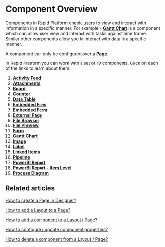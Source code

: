 # Component Overview

Components in Rapid Platform enable users to view and interact with information in a specific manner. For example - [**Gantt Chart**](/docs/Rapid/4-Keyper%20Manual/2-Designer/2-Pages/3-Components/gantt-chart/gantt-chart.md "How to configure the Page - Gantt Chart Component?") is a component which can allow user view and interact with tasks against time frame. Similar other components allow you to interact with data in a specific manner.

A component can only be configured over a [**Page**](</docs/Rapid/3-User Manual/glossary/glossary.md#page-layout-and-component> "Page, layout and component").

In Rapid Platform you can work with a set of 19 components. Click on each of the links to learn about them:

1. [**Activity Feed**](../activity-feed/activity-feed.md "What is an Activity Feed component on a Layout / Page?")
2. [**Attachments**](../attachments/attachments.md "What is an Attachments component on a Layout / Page?")
3. [**Board**](../board/board.md "What is a Board component on a Layout / Page?")
4. [**Counter**](../counter/counter.md "What is a Counter component on a Layout / Page?")
5. [**Data Table**](../data-table/data-table.md "What is a Data Table component on a Layout / Page?")
6. [**Embedded Files**](../embedded-file/embedded-file.md "What is an Embedded Files component on a Layout / Page?")
7. [**Embedded Form**](../embedded-form/embedded-form.md "What is a Embedded Form component on a Layout / Page?")
8. [**External Page**](../external-page/external-page.md "What is an External Page component on a Layout / Page?")
9. [**File Browser**](../file-browser/file-browser.md "What is a File Browser component on a Layout / Page?")
10. [**File Preview**](../file-preview/file-preview.md "What is a File Preview component on a Layout / Page?")
11. [**Form**](../form/form.md "What is a Form Component on a Layout / Page?")
12. [**Gantt Chart**](../gantt-chart/gantt-chart.md "How to configure the Page - Gantt Chart Component?")
13. [**Image**](../image/image.md "What is an Image component on a Layout / Page?")
14. [**Label**](../label/label.md "What is a Label component?")
15. [**Linked Items**](../linked-items/linked-items.md "What is a Linked Items component on a Layout / Page?")
16. [**Pipeline**](../pipeline/pipeline.md "What is a Pipeline component on a Layout / Page?")
17. [**PowerBI Report**](../power-bi/power-bi.md "What is a PowerBi Report component on a Layout / Page?")
18. [**PowerBI Report - Item Level**](../power-bi-item/power-bi-item.md "What is a PowerBI Report - Item Level component on a Layout / Page?")
19. [**Process Diagram**](../process-diagram/process-diagram.md "What is a Process Diagram component on a Layout / Page?")

## Related articles

[How to create a Page in Designer?](/docs/Rapid/4-Keyper%20Manual/2-Designer/2-Pages/5-how-to-guides/how-to-create-pages/how-to-create-pages.md "How to create a Page in Designer?")

[How to add a Layout to a Page?](/docs/Rapid/4-Keyper%20Manual/2-Designer/2-Pages/5-how-to-guides/how-to-add-a-layout-to-a-page/how-to-add-a-layout-to-a-page.md "How to add a Layout to a Page?")

[How to add a component to a Layout / Page?](/docs/Rapid/4-Keyper%20Manual/2-Designer/2-Pages/5-how-to-guides/how-to-add-a-component/how-to-add-a-component.md "How to add a component to a Page?")

[How to configure / update component properties?](/docs/Rapid/4-Keyper%20Manual/2-Designer/2-Pages/3-Components/2-configuring-components/2-configuring-components.md "How to configure / update component properties?")

[How to delete a component from a Layout / Page?](/docs/Rapid/4-Keyper%20Manual/2-Designer/2-Pages/5-how-to-guides/how-to-delete-a-layout-from-a-page/how-to-delete-a-layout-from-a-page.md "How to delete a component from a Layout / Page?")